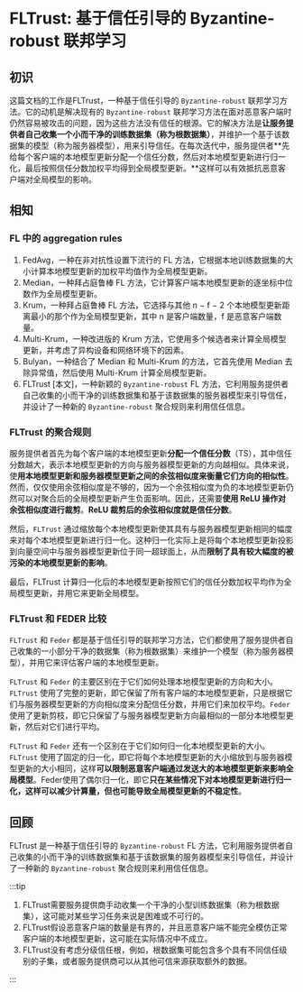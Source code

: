 # FLTrust: 基于信任引导的 Byzantine-robust 联邦学习

## 初识

这篇文档的工作是FLTrust，一种基于信任引导的 `Byzantine-robust` 联邦学习方法。它的动机是解决现有的 `Byzantine-robust` 联邦学习方法在面对恶意客户端时仍然容易被攻击的问题，因为这些方法没有信任的根源。它的解决方法是**让服务提供者自己收集一个小而干净的训练数据集（称为根数据集）**，并维护一个基于该数据集的模型（称为服务器模型），用来引导信任。在每次迭代中，服务提供者**先给每个客户端的本地模型更新分配一个信任分数，然后对本地模型更新进行归一化，最后按照信任分数加权平均得到全局模型更新。**这样可以有效抵抗恶意客户端对全局模型的影响。

## 相知

### FL 中的 aggregation rules 

1. FedAvg，一种在非对抗性设置下流行的 FL 方法，它根据本地训练数据集的大小计算本地模型更新的加权平均值作为全局模型更新。
2. Median，一种拜占庭鲁棒 FL 方法，它计算客户端本地模型更新的逐坐标中位数作为全局模型更新。
3. Krum，一种拜占庭鲁棒 FL 方法，它选择与其他 n − f − 2 个本地模型更新距离最小的那个作为全局模型更新，其中 n 是客户端数量，f 是恶意客户端数量。
4. Multi-Krum，一种改进版的 Krum 方法，它使用多个候选者来计算全局模型更新，并考虑了异构设备和网络环境下的因素。
5. Bulyan，一种结合了 Median 和 Multi-Krum 的方法，它首先使用 Median 去除异常值，然后使用 Multi-Krum 计算全局模型更新。
6. FLTrust [本文]，一种新颖的 `Byzantine-robust` FL 方法，它利用服务提供者自己收集的小而干净的训练数据集和基于该数据集的服务器模型来引导信任，并设计了一种新的 `Byzantine-robust` 聚合规则来利用信任信息。

### FLTrust 的聚合规则

服务提供者首先为每个客户端的本地模型更新**分配一个信任分数**（TS），其中信任分数越大，表示本地模型更新的方向与服务器模型更新的方向越相似。具体来说，使**用本地模型更新和服务器模型更新之间的余弦相似度来衡量它们方向的相似性**。然而，仅仅使用余弦相似度是不够的，因为一个余弦相似度为负的本地模型更新仍然可以对聚合后的全局模型更新产生负面影响。因此，还需要**使用 ReLU 操作对余弦相似度进行裁剪**。**ReLU 裁剪后的余弦相似度就是信任分数**。

然后，`FLTrust` 通过缩放每个本地模型更新使其具有与服务器模型更新相同的幅度来对每个本地模型更新进行归一化。这种归一化实际上是将每个本地模型更新投影到向量空间中与服务器模型更新位于同一超球面上，从而**限制了具有较大幅度的被污染的本地模型更新的影响**。

最后，FLTrust 计算归一化后的本地模型更新按照它们的信任分数加权平均作为全局模型更新，并用它来更新全局模型。

### FLTrust 和 FEDER 比较

`FLTrust` 和 `Feder` 都是基于信任引导的联邦学习方法，它们都使用了服务提供者自己收集的一小部分干净的数据集（称为根数据集）来维护一个模型（称为服务器模型），并用它来评估客户端的本地模型更新。

`FLTrust` 和 `Feder` 的主要区别在于它们如何处理本地模型更新的方向和大小。`FLTrust` 使用了完整的更新，即它保留了所有客户端的本地模型更新，只是根据它们与服务器模型更新的方向相似度来分配信任分数，并用它们来加权平均。`Feder` 使用了更新剪枝，即它只保留了与服务器模型更新方向最相似的一部分本地模型更新，然后对它们进行平均。

`FLTrust` 和 `Feder` 还有一个区别在于它们如何归一化本地模型更新的大小。`FLTrust` 使用了固定的归一化，即它将每个本地模型更新的大小缩放到与服务器模型更新的大小相同，这样**可以限制恶意客户端通过发送大的本地模型更新来影响全局模型**。Feder使用了偶尔归一化，即它**只在某些情况下对本地模型更新进行归一化，这样可以减少计算量，但也可能导致全局模型更新的不稳定性**。 


## 回顾

FLTrust 是一种基于信任引导的 `Byzantine-robust` FL 方法，它利用服务提供者自己收集的小而干净的训练数据集和基于该数据集的服务器模型来引导信任，并设计了一种新的 `Byzantine-robust` 聚合规则来利用信任信息。

:::tip

1. FLTrust需要服务提供商手动收集一个干净的小型训练数据集（称为根数据集），这可能对某些学习任务来说是困难或不可行的。 
2. FLTrust假设恶意客户端的数量是有界的，并且恶意客户端不能完全模仿正常客户端的本地模型更新，这可能在实际情况中不成立。
3. FLTrust没有考虑分级信任根，例如，根数据集可能包含多个具有不同信任级别的子集，或者服务提供商可以从其他可信来源获取额外的数据。

:::














